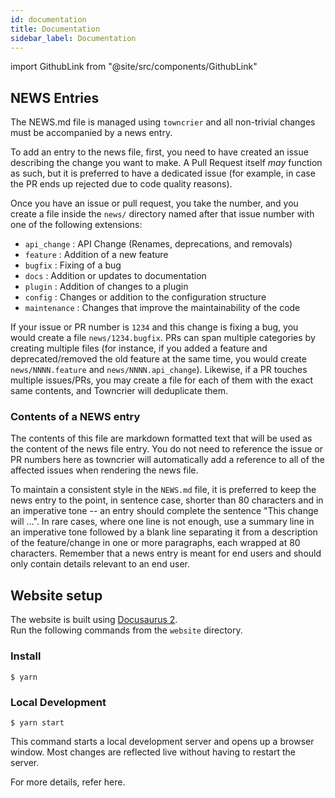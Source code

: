 ```yaml
---
id: documentation
title: Documentation
sidebar_label: Documentation
---
```


import GithubLink from "@site/src/components/GithubLink"

## NEWS Entries
The <GithubLink to="NEWS.md">NEWS.md</GithubLink> file is managed using `towncrier` and all non-trivial changes
must be accompanied by a news entry.

To add an entry to the news file, first, you need to have created an issue
describing the change you want to make. A Pull Request itself *may* function as
such, but it is preferred to have a dedicated issue (for example, in case the
PR ends up rejected due to code quality reasons).

Once you have an issue or pull request, you take the number, and you create a
file inside the ``news/`` directory named after that issue number with one of the following extensions:
* `api_change` : API Change (Renames, deprecations, and removals)
* `feature` : Addition of a new feature
* `bugfix` : Fixing of a bug
* `docs` : Addition or updates to documentation
* `plugin` : Addition of changes to a plugin
* `config` : Changes or addition to the configuration structure
* `maintenance` : Changes that improve the maintainability of the code

If your issue or PR number is ``1234`` and this change is fixing a bug, you would
create a file ``news/1234.bugfix``. PRs can span multiple categories by creating
multiple files (for instance, if you added a feature and deprecated/removed the
old feature at the same time, you would create ``news/NNNN.feature`` and
``news/NNNN.api_change``). Likewise, if a PR touches multiple issues/PRs, you may
create a file for each of them with the exact same contents, and Towncrier will
deduplicate them.


### Contents of a NEWS entry
The contents of this file are markdown formatted text that will be used
as the content of the news file entry. You do not need to reference the issue
or PR numbers here as towncrier will automatically add a reference to all of
the affected issues when rendering the news file.

To maintain a consistent style in the `NEWS.md` file, it is
preferred to keep the news entry to the point, in sentence case, shorter than
80 characters and in an imperative tone -- an entry should complete the sentence
"This change will ...". In rare cases, where one line is not enough, use a
summary line in an imperative tone followed by a blank line separating it
from a description of the feature/change in one or more paragraphs, each wrapped
at 80 characters. Remember that a news entry is meant for end users and should
only contain details relevant to an end user.

## Website setup

The website is built using [Docusaurus 2](https://v2.docusaurus.io/).  
Run the following commands from the `website` directory.

### Install

```
$ yarn
```
### Local Development

```
$ yarn start
```

This command starts a local development server and opens up a browser window. Most changes are reflected live without having to restart the server.

For more details, refer <GithubLink to="website/README.md">here</GithubLink>.
